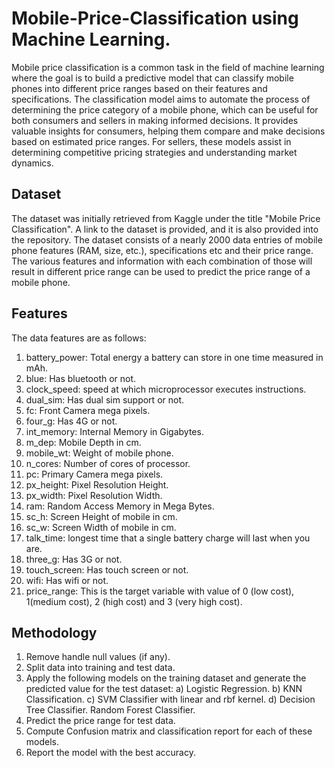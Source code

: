 # Mobile-Price-Classification using Machine Learning.
Mobile price classification is a common task in the field of machine learning where the goal is to build a predictive model that can classify mobile phones into different price ranges based on their features and specifications. The classification model aims to automate the process of determining the price category of a mobile phone, which can be useful for both consumers and sellers in making informed decisions.
It provides valuable insights for consumers, helping them compare and make decisions based on estimated price ranges. For sellers, these models assist in determining competitive pricing strategies and understanding market dynamics.

## Dataset
The dataset was initially retrieved from Kaggle under the title "Mobile Price Classification". A link to the dataset is provided, and it is also provided into the repository. The dataset consists of a nearly 2000 data entries of mobile phone features (RAM, size, etc.), specifications etc and their price range. 
The various features and information with each combination of those will result in different price range can be used to predict the price range of a mobile phone.

## Features
The data features are as follows:

  1) battery_power: Total energy a battery can store in one time measured in mAh.
  2) blue: Has bluetooth or not.
  3) clock_speed: speed at which microprocessor executes instructions.
  4) dual_sim: Has dual sim support or not.
  5) fc: Front Camera mega pixels.
  6) four_g: Has 4G or not.
  7) int_memory: Internal Memory in Gigabytes.
  8) m_dep: Mobile Depth in cm.
  9) mobile_wt: Weight of mobile phone.
  10) n_cores: Number of cores of processor.
  11) pc: Primary Camera mega pixels.
  12) px_height: Pixel Resolution Height.
  13) px_width: Pixel Resolution Width.
  14) ram: Random Access Memory in Mega Bytes.
  15) sc_h: Screen Height of mobile in cm.
  16) sc_w: Screen Width of mobile in cm.
  17) talk_time: longest time that a single battery charge will last when you are.
  18) three_g: Has 3G or not.
  19) touch_screen: Has touch screen or not.
  20) wifi: Has wifi or not.
  21) price_range: This is the target variable with value of 0 (low cost), 1(medium cost), 2 (high cost) and 3 (very high cost).

## Methodology
1) Remove handle null values (if any).
2) Split data into training and test data.
3) Apply the following models on the training dataset and generate the predicted value for the test dataset:
    a) Logistic Regression.
    b) KNN Classification.
    c) SVM Classifier with linear and rbf kernel.
    d) Decision Tree Classifier.
    Random Forest Classifier.
4) Predict the price range for test data.
5) Compute Confusion matrix and classification report for each of these models.
6) Report the model with the best accuracy.
